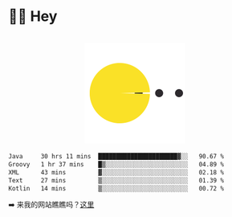
# 👋🏻 Hey
<div align="center">
	<br>
	<img src="https://raw.githubusercontent.com/Aniket965/Aniket965/master/pacman.svg?sanitize=true" width="200" height="200">
	<br>
</div>

<!--START_SECTION:waka-->
```text
Java     30 hrs 11 mins  ██████████████████████▓░░   90.67 % 
Groovy   1 hr 37 mins    █▒░░░░░░░░░░░░░░░░░░░░░░░   04.89 % 
XML      43 mins         ▓░░░░░░░░░░░░░░░░░░░░░░░░   02.18 % 
Text     27 mins         ▒░░░░░░░░░░░░░░░░░░░░░░░░   01.39 % 
Kotlin   14 mins         ▒░░░░░░░░░░░░░░░░░░░░░░░░   00.72 % 
```
<!--END_SECTION:waka-->

 ➡️  来我的网站瞧瞧吗？[这里](https://www.shaolongfei.com)

